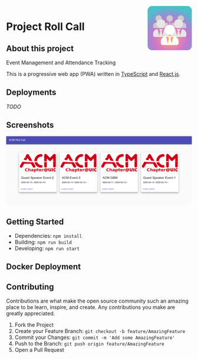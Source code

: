 <img align='right' src='public/images/logo120.png' alt='Roll Call' />

# Project Roll Call

## About this project

Event Management and Attendance Tracking

This is a progressive web app (PWA) written in [TypeScript](https://www.typescriptlang.org/) and [React.js](https://reactjs.org/).

## Deployments

_TODO_

## Screenshots

![homepage screenshot](public/images/acm-roll-call-homepage.png)

## Getting Started

- Dependencies: `npm install`
- Building: `npm run build`
- Developing: `npm run start`

## Docker Deployment

## Contributing

Contributions are what make the open source community such an amazing place to be learn, inspire, and create. Any contributions you make are greatly appreciated.

1. Fork the Project
2. Create your Feature Branch: `git checkout -b feature/AmazingFeature`
3. Commit your Changes: `git commit -m 'Add some AmazingFeature'`
4. Push to the Branch: `git push origin feature/AmazingFeature`
5. Open a Pull Request
